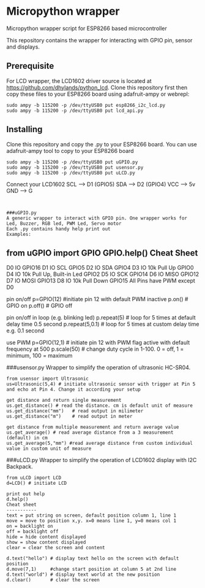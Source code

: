# Micropython wrapper
Micropython wrapper script for ESP8266 based microcontroller

This repository contains the wrapper for interacting with GPIO pin, sensor and displays.

## Prerequisite
For LCD wrapper, the LCD1602 driver source is located at https://github.com/dhylands/python_lcd. 
Clone this repository first then copy these files to your ESP8266 board using adafruit-ampy or webrepl:

```
sudo ampy -b 115200 -p /dev/ttyUSB0 put esp8266_i2c_lcd.py
sudo ampy -b 115200 -p /dev/ttyUSB0 put lcd_api.py
```
## Installing
Clone this repository and copy the .py to your ESP8266 board. You can use adafruit-ampy tool to copy to your ESP8266 board

```
sudo ampy -b 115200 -p /dev/ttyUSB0 put uGPIO.py
sudo ampy -b 115200 -p /dev/ttyUSB0 put usensor.py
sudo ampy -b 115200 -p /dev/ttyUSB0 put uLCD.py
```

Connect your LCD1602 
SCL --> D1 (GPIO5) 
SDA --> D2 (GPIO4)
VCC --> 5v 
GND --> G

```


###uGPIO.py
A generic wrapper to interact with GPIO pin. One wrapper works for Led, Buzzer, RGB led, PWM Led, Servo motor
Each .py contains handy help print out
Examples:
```
from uGPIO import GPIO
GPIO.help()
Cheat Sheet
---------------------------------------
D0 IO                           GPIO16
D1 IO SCL                       GPIO5
D2 IO SDA                       GPIO4
D3 IO 10k Pull Up               GPIO0
D4 IO 10k Pull Up, Built-in Led GPIO2
D5 IO SCK                       GPIO14
D6 IO MISO                      GPIO12
D7 IO MOSI                      GPIO13
D8 IO 10k Pull Down             GPIO15
All Pins have PWM except D0

pin on/off
p=GPIO(12)  #initiate pin 12 with default PWM inactive
p.on()      # GPIO on
p.off()     # GPIO off

pin on/off in loop (e.g. blinking led)
p.repeat(5)     # loop for 5 times at default delay time 0.5 second
p.repeat(5,0.1) # loop for 5 times at custom delay time e.g. 0.1 second

use PWM
p=GPIO(12,1)  # initiate pin 12 with PWM flag active with default frequency at 500
p.scale(50)   # change duty cycle in 1-100. 0 = off, 1 = minimum, 100 = maximum


###usensor.py
Wrapper to simplify the operation of ultrasonic HC-SR04.
```
from usensor import Ultrasonic
us=Ultrasonic(5,4) # initiate ultrasonic sensor with trigger at Pin 5 and echo at Pin 4. Change it according your setup

get distance and return single measurement
us.get_distance() # read the distance. cm is default unit of measure
us.get_distance("mm")   # read output in milimeter
us.get_distance("m")    # read output in meter

get distance from multiple measurement and return average value
us.get_average() # read average distance from a 3 measurement (default) in cm
us.get_average(5,"mm") #read average distance from custom individual value in custom unit of measure
```
###uLCD.py
Wrapper to simplify the operation of LCD1602 display with I2C Backpack.
```
from uLCD import LCD
d=LCD() # initiate LCD

print out help
d.help()
Cheat sheet
-----------
text = put string on screen, default position column 1, line 1
move = move to position x,y. x=0 means line 1, y=0 means col 1
on = backlight on
off = backlight off
hide = hide content displayed
show = show content displayed
clear = clear the screen and content

d.text("hello") # display text hello on the screen with default position
d.move(7,1)     #change start position at column 5 at 2nd line
d.text("world") # display text world at the new position
d.clear()       # clear the screen
```
